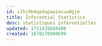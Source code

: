 ```yaml
---
id: c1hj9b4qedapawiocuw0gje
title: Inferential Statistics
desc: statistiques inférentielles
updated: 1711439884400
created: 1670270900699
---
```

